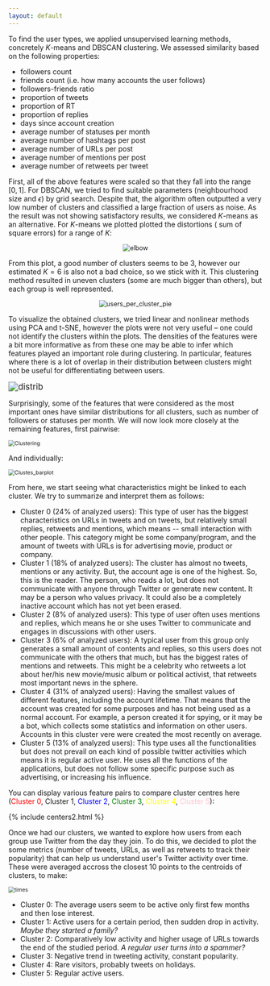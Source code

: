 ```yaml
---
layout: default
---
```


To find the user types, we applied unsupervised learning methods, concretely $K$-means and DBSCAN clustering. We assessed similarity based on the following properties: 
- followers count
- friends count (i.e. how many accounts the user follows)
- followers-friends ratio
- proportion of tweets
- proportion of RT
- proportion of replies
- days since account creation 
- average number of statuses per month
- average number of hashtags per post
- average number of URLs per post
- average number of mentions per post
- average number of retweets per tweet

First, all of the above features were scaled so that they fall into the range $[0,1]$. For DBSCAN, we tried to find suitable parameters (neighbourhood size and $\epsilon$) by grid search. Despite that, the algorithm often outputted a very low number of clusters and classified a large fraction of users as noise. As the result was not showing satisfactory results, we considered $K$-means as an alternative. For $K$-means we plotted plotted the distortions ( sum of square errors) for a range of $K$:

<center><img src="/datastory/assets/img/elbow.png" alt="elbow" style="zoom:90%;" /></center>

From this plot, a good number of clusters seems to be 3, however our estimated $K=6$ is also not a bad choice, so we stick with it. This clustering method resulted in uneven clusters (some are much bigger than others), but each group is well represented.

<center> <img src="/datastory/assets/img/users_per_cluster_pie.png" alt="users_per_cluster_pie" style="zoom:90%;"/> </center>

To visualize the obtained clusters, we tried linear and nonlinear methods using PCA and t-SNE, however the plots were not very useful – one could not identify the clusters within the plots. The densities of the features were a bit more informative as from these one may be able to infer which features played an important role during clustering. In particular, features where there is a lot of overlap in their distribution between clusters might not be useful for differentiating between users.

<img src="/datastory/assets/img/distrib.png" alt="distrib" style="zoom:120%;" />

Surprisingly, some of the features that were considered as the most important ones have similar distributions for all clusters, such as number of followers or statuses per month. We will now look more closely at the remaining features, first pairwise:

<img src="/datastory/assets/img/Clustering.png" alt="Clustering" style="zoom:75%;" />

And individually:

<img src="/datastory/assets/img/Clustes_barplot.png" alt="Clustes_barplot" style="zoom:75%;" />

From here, we start seeing what characteristics might be linked to each cluster. We try to summarize and interpret them as follows:

- Cluster 0 ($24\%$ of analyzed users): This type of user has the biggest characteristics on URLs in tweets and on tweets, but relatively small replies, retweets and mentions, which means -- small interaction with other people. This category might be some company/program, and the amount of tweets with URLs is for advertising movie, product or company.
- Cluster 1 ($18\%$ of analyzed users): The cluster has almost no tweets, mentions or any activity. But, the account age is one of the highest. So, this is the reader. The person, who reads a lot, but does not communicate with anyone through Twitter or generate new content. It may be a person who values privacy. It could also be a completely inactive account which has not yet been erased.
- Cluster 2 ($8\%$ of analyzed users): This type of user often uses mentions and replies, which means he or she uses Twitter to communicate and engages in discussions with other users.
- Cluster 3 ($6\%$ of analyzed users): A typical user from this group only generates a small amount of contents and replies, so this users does not communicate with the others that much, but has the biggest rates of mentions and retweets. This might be a celebrity who retweets a lot about her/his new movie/music album or political activist, that retweets most important news in the sphere. 
- Cluster 4 ($31\%$ of analyzed users): Having the smallest values of different features, including the account lifetime. That means that the account was created for some purposes and has not being used as a normal account. For example, a person created it for spying, or it may be a bot, which collects some statistics and information on other users. Accounts in this cluster vere were created the most recently on average.
- Cluster 5 ($13\%$ of analyzed users): This type uses all the functionalities but does not prevail on each kind of possible twitter activities which means it is regular active user. He uses all the functions of the applications, but does not follow some specific purpose such as advertising, or increasing his influence.

You can display various feature pairs to compare cluster centres here (<span style="color:red">Cluster 0</span>, Cluster 1, <span style="color:blue">Cluster 2</span>, <span style="color:green">Cluster 3</span>, <span style="color:yellow">Cluster 4</span>, <span style="color:pink">Cluster 5</span>):

<script src="https://cdn.plot.ly/plotly-latest.min.js"></script>

{% include centers2.html %}

Once we had our clusters, we wanted to explore how users from each group use Twitter from the day they join. To do this, we decided to plot the some metrics (number of tweets, URLs, as well as retweets to track their popularity) that can help us understand user's Twitter activity over time. These were averaged accross the closest 10 points to the centroids of clusters, to make:

<img src="/datastory/assets/img/times.png" alt="times" style="zoom:75%;" />

- Cluster 0: The average users seem to be active only first few months and then lose interest.
- Cluster 1: Active users for a certain period, then sudden drop in activity. *Maybe they started a family?*
- Cluster 2: Comparatively low activity and higher usage of URLs towards the end of the studied period. *A regular user turns into a spammer?*
- Cluster 3: Negative trend in tweeting activity, constant popularity.
- Cluster 4: Rare visitors, probably tweets on holidays.
- Cluster 5: Regular active users.


